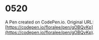 # 0520

A Pen created on CodePen.io. Original URL: [https://codepen.io/floralee/pen/gOBQvKp](https://codepen.io/floralee/pen/gOBQvKp).

